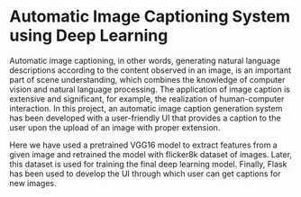 # Automatic Image Captioning System using Deep Learning
Automatic image captioning, in other words, generating natural language descriptions according to the content observed in an image, is an important part of scene understanding, which combines the knowledge of computer vision and natural language processing. The application of image caption is extensive and significant, for example, the realization of human-computer interaction. In this project, an automatic image caption generation system has been developed with a user-friendly UI that provides a caption to the user upon the upload of an image with proper extension.

Here we have used a pretrained VGG16 model to extract features
from a given image and retrained the model with flicker8k dataset of images. 
Later, this dataset is used for training the final deep learning model. Finally, Flask has been used to develop the UI through which user can get captions for new images.
